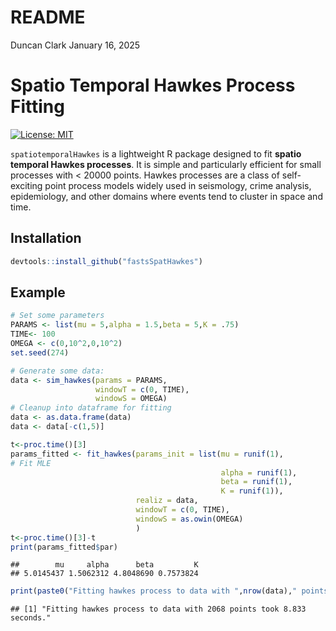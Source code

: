 README
================
Duncan Clark
January 16, 2025

# Spatio Temporal Hawkes Process Fitting

[![License:
MIT](https://img.shields.io/badge/License-MIT-yellow.svg)](https://opensource.org/licenses/MIT)

`spatiotemporalHawkes` is a lightweight R package designed to fit
**spatio temporal Hawkes processes**. It is simple and particularly
efficient for small processes with \< 20000 points. Hawkes processes are
a class of self-exciting point process models widely used in seismology,
crime analysis, epidemiology, and other domains where events tend to
cluster in space and time.

## Installation

``` r
devtools::install_github("fastsSpatHawkes")
```

## Example

``` r
# Set some parameters
PARAMS <- list(mu = 5,alpha = 1.5,beta = 5,K = .75)
TIME<- 100
OMEGA <- c(0,10^2,0,10^2)
set.seed(274)

# Generate some data:
data <- sim_hawkes(params = PARAMS,
                   windowT = c(0, TIME),
                   windowS = OMEGA)
# Cleanup into dataframe for fitting
data <- as.data.frame(data)
data <- data[-c(1,5)]

t<-proc.time()[3]
params_fitted <- fit_hawkes(params_init = list(mu = runif(1),
# Fit MLE
                                               alpha = runif(1),
                                               beta = runif(1),
                                               K = runif(1)),
                            realiz = data,
                            windowT = c(0, TIME),
                            windowS = as.owin(OMEGA)
                            )
t<-proc.time()[3]-t
print(params_fitted$par)
```

    ##        mu     alpha      beta         K 
    ## 5.0145437 1.5062312 4.8048690 0.7573824

``` r
print(paste0("Fitting hawkes process to data with ",nrow(data)," points took ",t," seconds."))
```

    ## [1] "Fitting hawkes process to data with 2068 points took 8.833 seconds."
